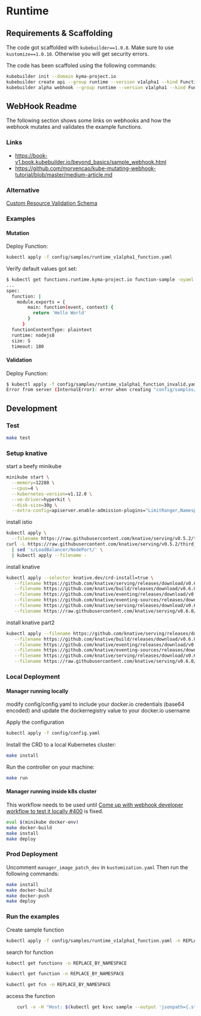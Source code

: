 # Runtime

## Requirements & Scaffolding

The code got scaffolded with `kubebuilder==1.0.8`.
Make sure to use `kustomize==1.0.10`. Otherwise you will get security errors.

The code has been scaffoled using the following commands:

```bash
kubebuilder init --domain kyma-project.io
kubebuilder create api --group runtime --version v1alpha1 --kind Function
kubebuilder alpha webhook --group runtime --version v1alpha1 --kind Function --type mutating
```

## WebHook Readme

The following section shows some links on webhooks and how the webhook mutates and validates the example functions.

### Links

- <https://book-v1.book.kubebuilder.io/beyond_basics/sample_webhook.html>
- <https://github.com/morvencao/kube-mutating-webhook-tutorial/blob/master/medium-article.md>

### Alternative

[Custom Resource Validation Schema](https://kubernetes.io/docs/tasks/access-kubernetes-api/custom-resources/custom-resource-definitions/#publish-validation-schema-in-openapi-v2)

### Examples

#### Mutation

Deploy Function:

```bash
kubectl apply -f config/samples/runtime_v1alpha1_function.yaml
```

Verify default values got set:

```bash
$ kubectl get functions.runtime.kyma-project.io function-sample -oyaml
...
spec:
  function: |
    module.exports = {
        main: function(event, context) {
          return 'Hello World'
        }
      }
  functionContentType: plaintext
  runtime: nodejs8
  size: S
  timeout: 180
```

#### Validation

Deploy Function:

```bash
$ kubectl apply -f config/samples/runtime_v1alpha1_function_invalid.yaml
Error from server (InternalError): error when creating "config/samples/runtime_v1alpha1_function_invalid.yaml": Internal error occurred: admission webhook "mutating-create-function.kyma-project.io" denied the request: runtime should be one of 'nodejs6,nodejs8'
```

## Development

### Test

```bash
make test
```

### Setup knative

start a beefy minikube

```bash
minikube start \
  --memory=12288 \
  --cpus=4 \
  --kubernetes-version=v1.12.0 \
  --vm-driver=hyperkit \
  --disk-size=30g \
  --extra-config=apiserver.enable-admission-plugins="LimitRanger,NamespaceExists,NamespaceLifecycle,ResourceQuota,ServiceAccount,DefaultStorageClass,MutatingAdmissionWebhook"
```

install istio

```bash
kubectl apply \
  --filename https://raw.githubusercontent.com/knative/serving/v0.5.2/third_party/istio-1.0.7/istio-crds.yaml &&
curl -L https://raw.githubusercontent.com/knative/serving/v0.5.2/third_party/istio-1.0.7/istio.yaml \
  | sed 's/LoadBalancer/NodePort/' \
  | kubectl apply --filename -
```

install knative

```bash
kubectl apply --selector knative.dev/crd-install=true \
   --filename https://github.com/knative/serving/releases/download/v0.6.0/serving.yaml \
   --filename https://github.com/knative/build/releases/download/v0.6.0/build.yaml \
   --filename https://github.com/knative/eventing/releases/download/v0.6.0/release.yaml \
   --filename https://github.com/knative/eventing-sources/releases/download/v0.6.0/eventing-sources.yaml \
   --filename https://github.com/knative/serving/releases/download/v0.6.0/monitoring.yaml \
   --filename https://raw.githubusercontent.com/knative/serving/v0.6.0/third_party/config/build/clusterrole.yaml
```

install knative part2

```bash
kubectl apply --filename https://github.com/knative/serving/releases/download/v0.6.0/serving.yaml --selector networking.knative.dev/certificate-provider!=cert-manager \
   --filename https://github.com/knative/build/releases/download/v0.6.0/build.yaml \
   --filename https://github.com/knative/eventing/releases/download/v0.6.0/release.yaml \
   --filename https://github.com/knative/eventing-sources/releases/download/v0.6.0/eventing-sources.yaml \
   --filename https://github.com/knative/serving/releases/download/v0.6.0/monitoring.yaml \
   --filename https://raw.githubusercontent.com/knative/serving/v0.6.0/third_party/config/build/clusterrole.yaml
```

### Local Deployment

#### Manager running locally

modify config/config.yaml to include your docker.io credentials (base64 encoded) and update the dockerregistry value to your docker.io username

Apply the configuration

```bash
kubectl apply -f config/config.yaml
```

Install the CRD to a local Kubernetes cluster:

```bash
make install
```

Run the controller on your machine:

```bash
make run
```

#### Manager running inside k8s cluster

This workflow needs to be used until [Come up with webhook developer workflow to test it locally #400](https://github.com/kubernetes-sigs/kubebuilder/issues/400) is fixed.

```bash
eval $(minikube docker-env)
make docker-build
make install
make deploy
```

### Prod Deployment

Uncomment `manager_image_patch_dev` in `kustomization.yaml`
Then run the following commands:

```bash
make install
make docker-build
make docker-push
make deploy
```

### Run the examples

Create sample function

```bash
kubectl apply -f config/samples/runtime_v1alpha1_function.yaml -n REPLACE_BY_NAMESPACE
```

search for function

```bash
kubectl get functions -n REPLACE_BY_NAMESPACE
```

```bash
kubectl get function -n REPLACE_BY_NAMESPACE
```

```bash
kubectl get fcn -n REPLACE_BY_NAMESPACE
```

access the function

```bash
	curl -v -H "Host: $(kubectl get ksvc sample --output 'jsonpath={.status.domain}' -n REPLACE_BY_NAMESPACE)" http://$(minikube ip):$(kubectl get svc istio-ingressgateway --namespace istio-system --output 'jsonpath={.spec.ports[?(@.port==80)].nodePort}')
```